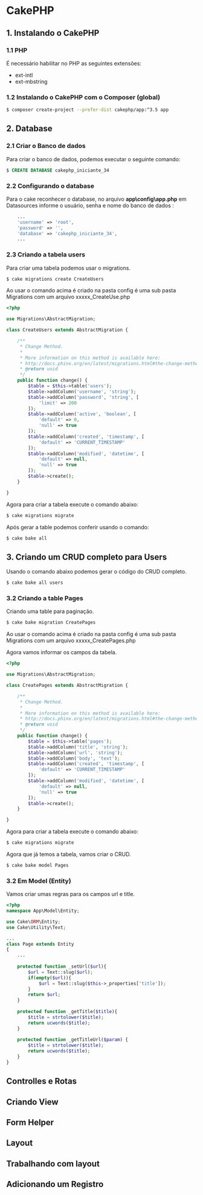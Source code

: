 # CakePHP

## 1. Instalando o CakePHP

### 1.1 PHP

É necessário habilitar no PHP as seguintes extensões:

- ext-intl
- ext-mbstring

### 1.2 Instalando o CakePHP com o Composer (global)

```bash
$ composer create-project --prefer-dist cakephp/app:^3.5 app
```

## 2. Database

### 2.1 Criar o Banco de dados

Para criar o banco de dados, podemos executar o seguinte comando:

```sql
$ CREATE DATABASE cakephp_iniciante_34
```

### 2.2 Configurando o database

Para o cake reconhecer o database, no arquivo **app\config\app.php** em Datasources informe o usuário, senha e nome do banco de dados :

```php
	...
    'username' => 'root',
    'password' => '',
    'database' => 'cakephp_iniciante_34',
    ...
```

### 2.3 Criando a tabela users

Para criar uma tabela podemos usar o migrations.

```bash
$ cake migrations create CreateUsers
```
Ao usar o comando acima é criado na pasta config é uma sub pasta Migrations com um arquivo xxxxx_CreateUse.php

```php
<?php

use Migrations\AbstractMigration;

class CreateUsers extends AbstractMigration {

    /**
     * Change Method.
     *
     * More information on this method is available here:
     * http://docs.phinx.org/en/latest/migrations.html#the-change-method
     * @return void
     */
    public function change() {
        $table = $this->table('users');
        $table->addColumn('username', 'string');
        $table->addColumn('password', 'string', [
            'limit' => 200
        ]);
        $table->addColumn('active', 'boolean', [
            'default' => 0,
            'null' => true
        ]);
        $table->addColumn('created', 'timestamp', [
            'default' => 'CURRENT_TIMESTAMP'
        ]);
        $table->addColumn('modified', 'datetime', [
            'default' => null,
            'null' => true
        ]);
        $table->create();
    }

}
```
Agora para criar a tabela execute o comando abaixo:

```bash
$ cake migrations migrate
```
Após gerar a table podemos conferir usando o comando:

```bash
$ cake bake all
```

## 3. Criando um CRUD completo para Users

Usando o comando abaixo podemos gerar o código do CRUD completo.

```bash
$ cake bake all users
```

### 3.2 Criando a table Pages

Criando uma table para paginação.

```bash
$ cake bake migration CreatePages
```
Ao usar o comando acima é criado na pasta config é uma sub pasta Migrations com um arquivo xxxxx_CreatePages.php

Agora vamos informar os campos da tabela.

```php
<?php

use Migrations\AbstractMigration;

class CreatePages extends AbstractMigration {

    /**
     * Change Method.
     *
     * More information on this method is available here:
     * http://docs.phinx.org/en/latest/migrations.html#the-change-method
     * @return void
     */
    public function change() {
        $table = $this->table('pages');
        $table->addColumn('title', 'string');
        $table->addColumn('url', 'string');
        $table->addColumn('body', 'text');
        $table->addColumn('created', 'timestamp', [
            'default' => 'CURRENT_TIMESTAMP'
        ]);
        $table->addColumn('modified', 'datetime', [
            'default' => null,
            'null' => true
        ]);
        $table->create();
    }

}
```

Agora para criar a tabela execute o comando abaixo:

```bash
$ cake migrations migrate
```
Agora que já temos a tabela, vamos criar o CRUD.

```bash
$ cake bake model Pages
```
### 3.2 Em Model (Entity)

Vamos criar umas regras para os campos url e title.

```php
<?php
namespace App\Model\Entity;

use Cake\ORM\Entity;
use Cake\Utility\Text;

...
class Page extends Entity
{
	...
	
	protected function _setUrl($url){
        $url = Text::slug($url);
        if(empty($url)){
            $url = Text::slug($this->_properties['title']);
        }
        return $url;
    }
    
    protected function _getTitle($title){
        $title = strtolower($title);
        return ucwords($title);
    }
    
    protected function _getTitleUrl($param) {
        $title = strtolower($title);
        return ucwords($title);
    }
}
```

## Controlles e Rotas

## Criando View

## Form Helper

## Layout

## Trabalhando com layout

## Adicionando um Registro

